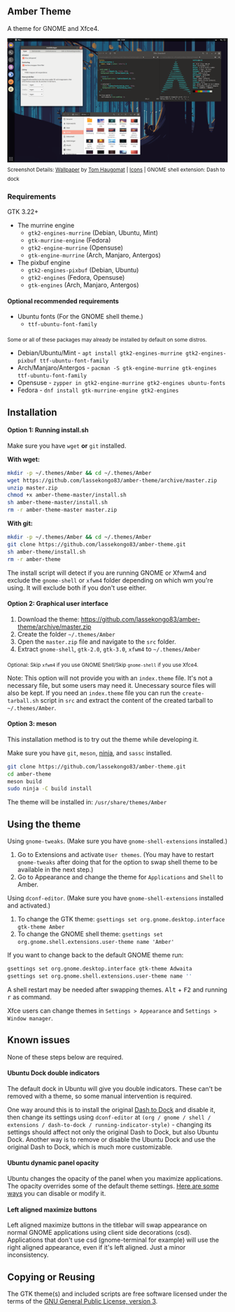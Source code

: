## Amber Theme
A theme for GNOME and Xfce4.

![Amber theme](images/amber2.png?raw=true)
<sub>Screenshot Details: [Wallpaper](https://i.imgur.com/U8r1J84.png) by [Tom Haugomat](https://www.handsomefrank.com/illustrators/tom-haugomat) | [Icons](https://github.com/numixproject/numix-icon-theme-circle) | GNOME shell extension: Dash to dock</sub>

### Requirements
GTK 3.22+

* The murrine engine
  * `gtk2-engines-murrine` (Debian, Ubuntu, Mint)
  * `gtk-murrine-engine` (Fedora)
  * `gtk2-engine-murrine` (Opensuse)
  * `gtk-engine-murrine` (Arch, Manjaro, Antergos)
* The pixbuf engine
  * `gtk2-engines-pixbuf` (Debian, Ubuntu)
  * `gtk2-engines` (Fedora, Opensuse)
  * `gtk-engines` (Arch, Manjaro, Antergos)

#### Optional recommended requirements
* Ubuntu fonts (For the GNOME shell theme.)
  * `ttf-ubuntu-font-family`

<sub>Some or all of these packages may already be installed by default on some distros.</sub>

* Debian/Ubuntu/Mint - `apt install gtk2-engines-murrine gtk2-engines-pixbuf ttf-ubuntu-font-family`
* Arch/Manjaro/Antergos - `pacman -S gtk-engine-murrine gtk-engines ttf-ubuntu-font-family`
* Opensuse - `zypper in gtk2-engine-murrine gtk2-engines ubuntu-fonts`
* Fedora - `dnf install gtk-murrine-engine gtk2-engines`

## Installation

#### Option 1: Running install.sh
Make sure you have `wget` **or** `git` installed.

**With wget:**
```bash
mkdir -p ~/.themes/Amber && cd ~/.themes/Amber
wget https://github.com/lassekongo83/amber-theme/archive/master.zip
unzip master.zip
chmod +x amber-theme-master/install.sh
sh amber-theme-master/install.sh
rm -r amber-theme-master master.zip
```

**With git:**
```bash
mkdir -p ~/.themes/Amber && cd ~/.themes/Amber
git clone https://github.com/lassekongo83/amber-theme.git
sh amber-theme/install.sh
rm -r amber-theme
```

The install script will detect if you are running GNOME or Xfwm4 and exclude the `gnome-shell` or `xfwm4` folder depending on which wm you're using. It will exclude both if you don't use either.

#### Option 2: Graphical user interface
1. Download the theme: https://github.com/lassekongo83/amber-theme/archive/master.zip
2. Create the folder `~/.themes/Amber`
3. Open the `master.zip` file and navigate to the `src` folder.
4. Extract `gnome-shell`, `gtk-2.0`, `gtk-3.0`, `xfwm4` to `~/.themes/Amber`

<sub>Optional: Skip `xfwm4` if you use GNOME Shell/Skip `gnome-shell` if you use Xfce4.</sub>

Note: This option will not provide you with an `index.theme` file. It's not a necessary file, but some users may need it. Unecessary source files will also be kept. If you need an `index.theme` file you can run the `create-tarball.sh` script in `src` and extract the content of the created tarball to `~/.themes/Amber`.

#### Option 3: meson
This installation method is to try out the theme while developing it.

Make sure you have `git`, `meson`, [ninja](https://github.com/ninja-build/ninja/wiki/Pre-built-Ninja-packages), and `sassc` installed.
```bash
git clone https://github.com/lassekongo83/amber-theme.git
cd amber-theme
meson build
sudo ninja -C build install
```
The theme will be installed in: `/usr/share/themes/Amber`

## Using the theme
Using `gnome-tweaks`. (Make sure you have `gnome-shell-extensions` installed.)

1. Go to Extensions and activate `User themes`. (You may have to restart `gnome-tweaks` after doing that for the option to swap shell theme to be available in the next step.)
2. Go to Appearance and change the theme for `Applications` and `Shell` to Amber.

Using `dconf-editor`. (Make sure you have `gnome-shell-extensions` installed and activated.)

1. To change the GTK theme: `gsettings set org.gnome.desktop.interface gtk-theme Amber`
2. To change the GNOME shell theme: `gsettings set org.gnome.shell.extensions.user-theme name 'Amber'` 

If you want to change back to the default GNOME theme run:
```bash
gsettings set org.gnome.desktop.interface gtk-theme Adwaita
gsettings set org.gnome.shell.extensions.user-theme name ''
```
A shell restart may be needed after swapping themes. <kbd>Alt</kbd> + <kbd>F2</kbd> and running <kbd>r</kbd> as command.

Xfce users can change themes in `Settings > Appearance` and `Settings > Window manager`.

## Known issues
None of these steps below are required.

#### Ubuntu Dock double indicators
The default dock in Ubuntu will give you double indicators. These can't be removed with a theme, so some manual intervention is required.

One way around this is to install the original [Dash to Dock](https://extensions.gnome.org/extension/307/dash-to-dock/) and disable it, then change its settings using `dconf-editor` at `(org / gnome / shell / extensions / dash-to-dock / running-indicator-style)` - changing its settings should affect not only the original Dash to Dock, but also Ubuntu Dock. Another way is to remove or disable the Ubuntu Dock and use the original Dash to Dock, which is much more customizable.

#### Ubuntu dynamic panel opacity
Ubuntu changes the opacity of the panel when you maximize applications. The opacity overrides some of the default theme settings. [Here are some ways](https://askubuntu.com/questions/1012328/how-to-disable-the-dynamic-transparency-effect-of-the-dock-while-maximizing-a-wi/1012331#1012331) you can disable or modify it.

#### Left aligned maximize buttons
Left aligned maximize buttons in the titlebar will swap appearance on normal GNOME applications using client side decorations (csd). Applications that don't use csd (gnome-terminal for example) will use the right aligned appearance, even if it's left aligned. Just a minor inconsistency.

## Copying or Reusing

The GTK theme(s) and included scripts are free software licensed under the terms of the [GNU General Public License, version 3](https://www.gnu.org/licenses/gpl-3.0.txt).
